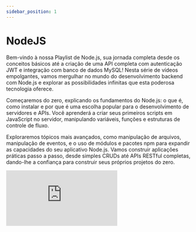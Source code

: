 ```yaml
---
sidebar_position: 1
---
```

# NodeJS

Bem-vindo à nossa Playlist de Node.js, sua jornada completa desde os conceitos básicos até a criação de uma API completa com autenticação JWT e integração com banco de dados MySQL! Nesta série de vídeos empolgantes, vamos mergulhar no mundo do desenvolvimento backend com Node.js e explorar as possibilidades infinitas que esta poderosa tecnologia oferece.

Começaremos do zero, explicando os fundamentos do Node.js: o que é, como instalar e por que é uma escolha popular para o desenvolvimento de servidores e APIs. Você aprenderá a criar seus primeiros scripts em JavaScript no servidor, manipulando variáveis, funções e estruturas de controle de fluxo.

Exploraremos tópicos mais avançados, como manipulação de arquivos, manipulação de eventos, e o uso de módulos e pacotes npm para expandir as capacidades do seu aplicativo Node.js. Vamos construir aplicações práticas passo a passo, desde simples CRUDs até APIs RESTful completas, dando-lhe a confiança para construir seus próprios projetos do zero.

<iframe src="https://www.youtube.com/embed/videoseries?si=zfO9UOs51tMxMneN&amp;list=PLI8zu4XrMjAxe5dGI2tiQ8MQAfdT4fGjM" title="YouTube video player" frameborder="0" allow="accelerometer; autoplay; clipboard-write; encrypted-media; gyroscope; picture-in-picture; web-share" referrerpolicy="strict-origin-when-cross-origin" allowfullscreen></iframe>